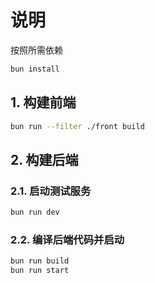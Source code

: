 # 说明

按照所需依赖

```bash
bun install
```

## 1. 构建前端

```bash
bun run --filter ./front build
```

## 2. 构建后端

### 2.1. 启动测试服务

```bash
bun run dev
```

### 2.2. 编译后端代码并启动

```bash
bun run build
bun run start
```
